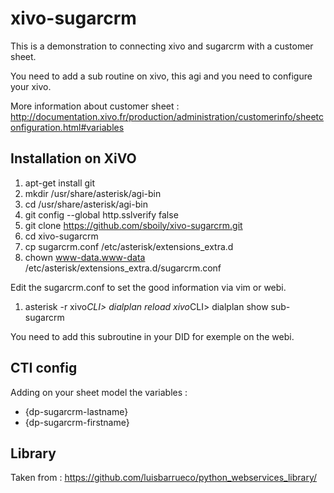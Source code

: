 xivo-sugarcrm
=============

This is a demonstration to connecting xivo and sugarcrm with a customer sheet.

You need to add a sub routine on xivo, this agi and you need to configure your xivo.

More information about customer sheet : http://documentation.xivo.fr/production/administration/customerinfo/sheetconfiguration.html#variables

Installation on XiVO
--------------------

1. apt-get install git
2. mkdir /usr/share/asterisk/agi-bin
3. cd /usr/share/asterisk/agi-bin
4. git config --global http.sslverify false
5. git clone https://github.com/sboily/xivo-sugarcrm.git
6. cd xivo-sugarcrm
7. cp sugarcrm.conf /etc/asterisk/extensions_extra.d
8. chown www-data.www-data /etc/asterisk/extensions_extra.d/sugarcrm.conf

Edit the sugarcrm.conf to set the good information via vim or webi.

1. asterisk -r
 xivo*CLI> dialplan reload
 xivo*CLI> dialplan show sub-sugarcrm

You need to add this subroutine in your DID for exemple on the webi.

CTI config
----------

Adding on your sheet model the variables :

- {dp-sugarcrm-lastname}
- {dp-sugarcrm-firstname}

Library
-------

Taken from : https://github.com/luisbarrueco/python_webservices_library/
